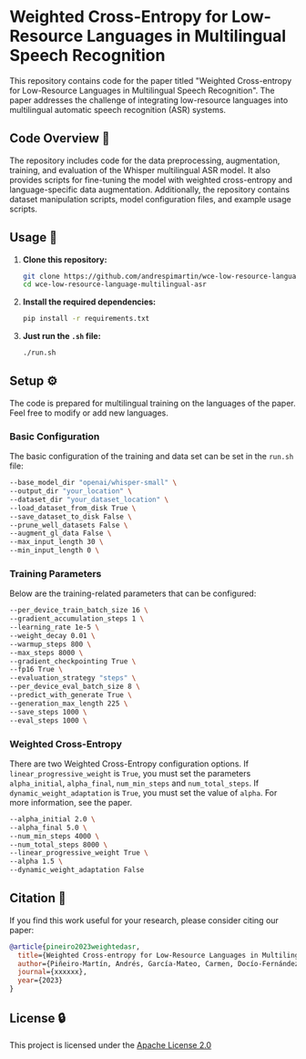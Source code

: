 # Weighted Cross-Entropy for Low-Resource Languages in Multilingual Speech Recognition

This repository contains code for the paper titled "Weighted Cross-entropy for Low-Resource Languages in Multilingual Speech Recognition". The paper addresses the challenge of integrating low-resource languages into multilingual automatic speech recognition (ASR) systems.

## Code Overview 📁

The repository includes code for the data preprocessing, augmentation, training, and evaluation of the Whisper multilingual ASR model. It also provides scripts for fine-tuning the model with weighted cross-entropy and language-specific data augmentation. Additionally, the repository contains dataset manipulation scripts, model configuration files, and example usage scripts.

## Usage 🚀

1. **Clone this repository:**

    ```bash
    git clone https://github.com/andrespimartin/wce-low-resource-language-multilingual-asr.git
    cd wce-low-resource-language-multilingual-asr
    ```

2. **Install the required dependencies:**

    ```bash
    pip install -r requirements.txt
    ```

3. **Just run the `.sh` file:**

    ```bash
    ./run.sh
    ```

## Setup ⚙️

The code is prepared for multilingual training on the languages of the paper. Feel free to modify or add new languages.

### Basic Configuration

The basic configuration of the training and data set can be set in the `run.sh` file:


```bash
--base_model_dir "openai/whisper-small" \
--output_dir "your_location" \
--dataset_dir "your_dataset_location" \
--load_dataset_from_disk True \
--save_dataset_to_disk False \
--prune_well_datasets False \
--augment_gl_data False \
--max_input_length 30 \
--min_input_length 0 \
```

### Training Parameters

Below are the training-related parameters that can be configured:

```bash
--per_device_train_batch_size 16 \
--gradient_accumulation_steps 1 \
--learning_rate 1e-5 \
--weight_decay 0.01 \
--warmup_steps 800 \
--max_steps 8000 \
--gradient_checkpointing True \
--fp16 True \
--evaluation_strategy "steps" \
--per_device_eval_batch_size 8 \
--predict_with_generate True \
--generation_max_length 225 \
--save_steps 1000 \
--eval_steps 1000 \
```

### Weighted Cross-Entropy

There are two Weighted Cross-Entropy configuration options. If `linear_progressive_weight` is `True`, you must set the parameters `alpha_initial`, `alpha_final`, `num_min_steps` and `num_total_steps`. If `dynamic_weight_adaptation` is `True`, you must set the value of `alpha`. For more information, see the paper.

```bash
--alpha_initial 2.0 \
--alpha_final 5.0 \
--num_min_steps 4000 \
--num_total_steps 8000 \
--linear_progressive_weight True \
--alpha 1.5 \
--dynamic_weight_adaptation False
```

## Citation 📖

If you find this work useful for your research, please consider citing our paper:

```bibtex
@article{pineiro2023weightedasr,
  title={Weighted Cross-entropy for Low-Resource Languages in Multilingual Speech Recognition},
  author={Piñeiro-Martín, Andrés, García-Mateo, Carmen, Docío-Fernández, Laura and López-Pérez, María del Carmen},
  journal={xxxxxx},
  year={2023}
}
```

## License 🔒

This project is licensed under the [Apache License 2.0](LICENSE)
